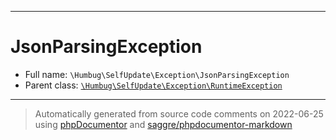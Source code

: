 ***

# JsonParsingException





* Full name: `\Humbug\SelfUpdate\Exception\JsonParsingException`
* Parent class: [`\Humbug\SelfUpdate\Exception\RuntimeException`](./RuntimeException.md)






***
> Automatically generated from source code comments on 2022-06-25 using [phpDocumentor](http://www.phpdoc.org/) and [saggre/phpdocumentor-markdown](https://github.com/Saggre/phpDocumentor-markdown)
